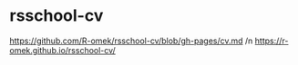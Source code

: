 # rsschool-cv
https://github.com/R-omek/rsschool-cv/blob/gh-pages/cv.md /n
https://r-omek.github.io/rsschool-cv/
